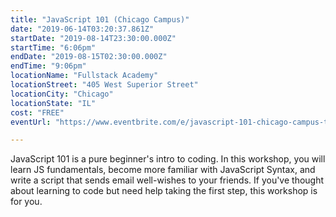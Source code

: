 ```yaml
---
title: "JavaScript 101 (Chicago Campus)"
date: "2019-06-14T03:20:37.861Z"
startDate: "2019-08-14T23:30:00.000Z"
startTime: "6:06pm"
endDate: "2019-08-15T02:30:00.000Z"
endTime: "9:06pm"
locationName: "Fullstack Academy"
locationStreet: "405 West Superior Street"
locationCity: "Chicago"
locationState: "IL"
cost: "FREE"
eventUrl: "https://www.eventbrite.com/e/javascript-101-chicago-campus-tickets-63153904027"

---
```


JavaScript 101 is a pure beginner's intro to coding. In this workshop, you will learn JS fundamentals, become more familiar with JavaScript Syntax, and write a script that sends email well-wishes to your friends. If you've thought about learning to code but need help taking the first step, this workshop is for you.

